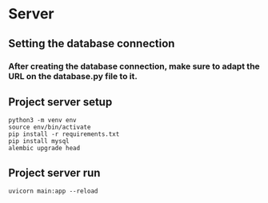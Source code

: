 # Server

## Setting the database connection

### After creating the database connection, make sure to adapt the URL on the database.py file to it.

## Project server setup
```
python3 -m venv env
source env/bin/activate
pip install -r requirements.txt
pip install mysql
alembic upgrade head
```

## Project server run
```
uvicorn main:app --reload
```
